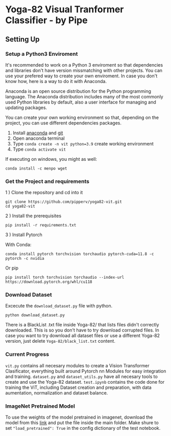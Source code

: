 # Yoga-82 Visual Tranformer Classifier - by Pipe

## Setting Up

### Setup a Python3 Enviroment

It's recommended to work on a Python 3 enviroment so that dependencies and libraries don't have version missmatching with other projects. You can use your prefered way to create your own enviroment. In case you don't know how, here is a way to do it with Anaconda.

Anaconda is an open source distribution for the Python programming language. The Anaconda distribution includes many of the most commonly used Python libraries by default, also a user interface for managing and updating packages.

You can create your own working environment so that, depending on the project, you can use different dependencies packages.

1. Install [anaconda](https://www.anaconda.com/) and [git](https://git-scm.com)
1. Open anaconda terminal
1. Type ``conda create -n vit python=3.9`` create working environment
1. Type ``conda activate vit``


If executing on windows, you might as well:

    conda install -c menpo wget

### Get the Project and requirements

1 ) Clone the repository and cd into it

```
git clone https://github.com/pipperv/yoga82-vit.git
cd yoga82-vit
```

2 ) Install the prerequisites

```
pip install -r requirements.txt
```

3 ) Install Pytorch

With Conda:

```
conda install pytorch torchvision torchaudio pytorch-cuda=11.8 -c pytorch -c nvidia
```

Or pip

```
pip install torch torchvision torchaudio --index-url https://download.pytorch.org/whl/cu118
```


### Download Dataset

Excecute the ``download_dataset.py`` file with python.

```
python download_dataset.py
```

There is a BlackList .txt file inside Yoga-82/ that lists files didn't correctly downloaded. This is so you don't have to try download corrupted files. In case you want to try download all dataset files or use a different Yoga-82 version, just delete ``Yoga-82/black_list.txt`` content.

### Current Progress

``vit.py`` contains all necesary modules to create a Vision Transformer Clasificator, everything built around Pytorch nn Modules for easy integration and training.
``dataset.py`` and ``dataset_utils.py`` have all necesary tools to create and use the Yoga-82 dataset. ``test.ipynb`` contains the code done for training the ViT, including Dataset creation and preparation, with data aumentation, normalization and dataset balance.

### ImageNet Pretrained Model

To use the weights of the model pretrained in imagenet, download the model from this [link](https://storage.googleapis.com/vit_models/imagenet21k/ViT-B_16.npz) and put the file inside the main folder. Make shure to set ``"load_pretrained": True`` in the config dictionary of the test notebook.

